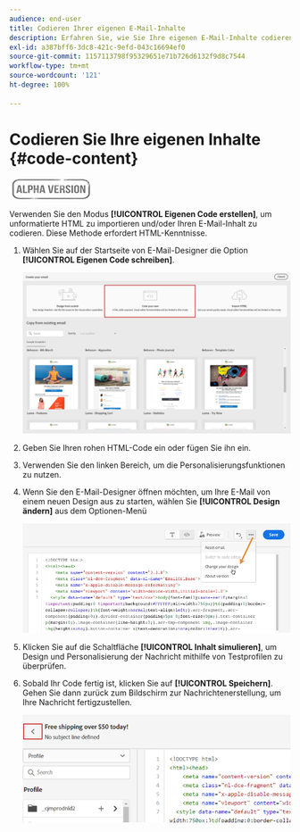 ```yaml
---
audience: end-user
title: Codieren Ihrer eigenen E-Mail-Inhalte
description: Erfahren Sie, wie Sie Ihre eigenen E-Mail-Inhalte codieren
exl-id: a387bff6-3dc8-421c-9efd-043c16694ef0
source-git-commit: 1157113798f95329651e71b726d6132f9d8c7544
workflow-type: tm+mt
source-wordcount: '121'
ht-degree: 100%

---
```


# Codieren Sie Ihre eigenen Inhalte {#code-content}

![](../assets/do-not-localize/badge.png)

Verwenden Sie den Modus **[!UICONTROL Eigenen Code erstellen]**, um unformatierte HTML zu importieren und/oder Ihren E-Mail-Inhalt zu codieren. Diese Methode erfordert HTML-Kenntnisse.

1. Wählen Sie auf der Startseite von E-Mail-Designer die Option **[!UICONTROL Eigenen Code schreiben]**.

   ![](assets/code-your-own.png)

1. Geben Sie Ihren rohen HTML-Code ein oder fügen Sie ihn ein.

1. Verwenden Sie den linken Bereich, um die Personalisierungsfunktionen zu nutzen.

1. Wenn Sie den E-Mail-Designer öffnen möchten, um Ihre E-Mail von einem neuen Design aus zu starten, wählen Sie **[!UICONTROL Design ändern]** aus dem Optionen-Menü

   ![](assets/code-editor-change-design.png)

1. Klicken Sie auf die Schaltfläche **[!UICONTROL Inhalt simulieren]**, um Design und Personalisierung der Nachricht mithilfe von Testprofilen zu überprüfen.

1. Sobald Ihr Code fertig ist, klicken Sie auf **[!UICONTROL Speichern]**. Gehen Sie dann zurück zum Bildschirm zur Nachrichtenerstellung, um Ihre Nachricht fertigzustellen.

   ![](assets/code-editor-save.png)
